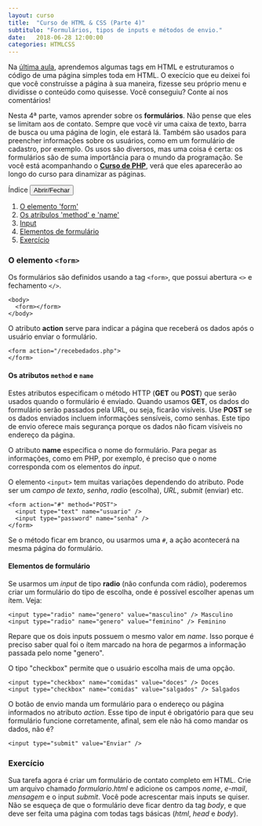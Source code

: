 ```yaml
---
layout: curso
title:  "Curso de HTML & CSS (Parte 4)"
subtitulo: "Formulários, tipos de inputs e métodos de envio."
date:   2018-06-28 12:00:00
categories: HTMLCSS
---
```


Na [última aula](https://envolte.github.io/curso/HTML-CSS/parte-3), aprendemos algumas tags em HTML e estruturamos o código de uma página simples toda em HTML. O execício que eu deixei foi que você construísse a página à sua maneira, fizesse seu próprio menu e dividisse o conteúdo como quisesse. Você conseguiu? Conte aí nos comentários!

Nesta 4ª parte, vamos aprender sobre os **formulários**. Não pense que eles se limitam aos de contato. Sempre que você vir uma caixa de texto, barra de busca ou uma página de login, ele estará lá. Também são usados para preencher informações sobre os usuários, como em um formulário de cadastro, por exemplo. Os usos são diversos, mas uma coisa é certa: os formulários são de suma importância para o mundo da programação. Se você está acompanhando o [**Curso de PHP**](https://envolte.github.io/cursos/PHP/), verá que eles aparecerão ao longo do curso para dinamizar as páginas.

<section id="quadro">
<label>Índice</label> <button class="openclose">Abrir/Fechar</button>
<div class="linha"></div>
<section id="indice">
<ol><!-- indice -->

<li><a href="#01">O elemento 'form'</a></li>
<li><a href="#02">Os atribulos 'method' e 'name'</a></li>
<li><a href="#03">Input</a></li>
<li><a href="#04">Elementos de formulário</a></li>
<li><a href="#05">Exercício</a></li>

</ol>
</section>
</section>

<span id="01"></span>
### O elemento ``<form>``

Os formulários são definidos usando a tag ``<form>``, que possui abertura ``<>`` e fechamento ``</>``.

    <body>
      <form></form>
    </body>
    
O atributo **action** serve para indicar a página que receberá os dados após o usuário enviar o formulário.

    <form action="/recebedados.php">
    </form>
    
<span id="02"></span>
#### Os atributos ``method`` e ``name``

Estes atributos especificam o método HTTP (**GET** ou **POST**) que serão usados quando o formulário é enviado. Quando usamos **GET**, os dados do formulário serão passados pela URL, ou seja, ficarão visíveis. Use **POST** se os dados enviados incluem informações sensíveis, como senhas. Este tipo de envio oferece mais segurança porque os dados não ficam visíveis no endereço da página.

O atributo **name** especifica o nome do formulário. Para pegar as informações, como em PHP, por exemplo, é preciso que o nome corresponda com os elementos do *input*.

<span id="03"></span>
O elemento ``<input>`` tem muitas variações dependendo do atributo. Pode ser um *campo de texto*, *senha*, *radio* (escolha), *URL*, *submit* (enviar) etc.

    <form action="#" method="POST">
      <input type="text" name="usuario" />
      <input type="password" name="senha" />
    </form>
    
Se o método ficar em branco, ou usarmos uma ``#``, a ação acontecerá na mesma página do formulário.
    
<span id="04"></span>
#### Elementos de formulário

Se usarmos um *input* de tipo **radio** (não confunda com rádio), poderemos criar um formulário do tipo de escolha, onde  é possível escolher apenas um ítem. Veja:

    <input type="radio" name="genero" value="masculino" /> Masculino
    <input type="radio" name="genero" value="feminino" /> Feminino
    
Repare que os dois inputs possuem o mesmo valor em *name*. Isso porque é preciso saber qual foi o ítem marcado na hora de pegarmos a informação passada pelo nome "genero".

O tipo "checkbox" permite que o usuário escolha mais de uma opção.

    <input type="checkbox" name="comidas" value="doces" /> Doces
    <input type="checkbox" name="comidas" value="salgados" /> Salgados
    
O botão de envio manda um formulário para o endereço ou página informados no atributo *action*. Esse tipo de input é obrigatório para que seu formulário funcione corretamente, afinal, sem ele não há como mandar os dados, não é?

    <input type="submit" value="Enviar" />
    
<span id="05"></span>
### Exercício

Sua tarefa agora é criar um formulário de contato completo em HTML. Crie um arquivo chamado *formulario.html* e adicione os campos *nome*, *e-mail*, *mensagem* e o input *submit*. Você pode acrescentar mais inputs se quiser. Não se esqueça de que o formulário deve ficar dentro da tag *body*, e que deve ser feita uma página com todas tags básicas (*html*, *head* e *body*).
